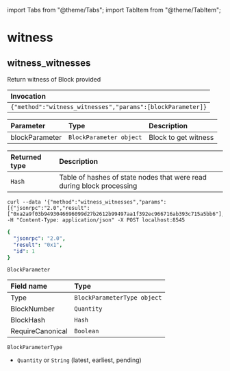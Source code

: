 import Tabs from "@theme/Tabs";
import TabItem from "@theme/TabItem";

# witness

## witness_witnesses

Return witness of Block provided 

| Invocation |
| :--- |
| `{"method":"witness_witnesses","params":[blockParameter]}` |

| Parameter | Type | Description |
| :--- | :--- | :--- |
| blockParameter | `BlockParameter object` | Block to get witness |

| Returned type | Description |
| :--- | :--- |
| `Hash` | Table of hashes of state nodes that were read during block processing |

<Tabs>
<TabItem value="request" label="Request">

```
curl --data '{"method":"witness_witnesses","params":[{"jsonrpc":"2.0","result":["0xa2a9f03b9493046696099d27b2612b99497aa1f392ec966716ab393c715a5bb6"],"id":67}],"id":1,"jsonrpc":"2.0"}' -H "Content-Type: application/json" -X POST localhost:8545
```
</TabItem>
<TabItem value="response" label="Response">

```yaml
{
  "jsonrpc": "2.0",
  "result": "0x1",
  "id": 1
}
```
</TabItem>
<TabItem value="objects" label="Object">


`BlockParameter`

| Field name | Type |
| :--- | :--- |
| Type | `BlockParameterType object` |
| BlockNumber | `Quantity` |
| BlockHash | `Hash` |
| RequireCanonical | `Boolean` |

`BlockParameterType`

- `Quantity` or `String` (latest, earliest, pending)

</TabItem>
</Tabs>



